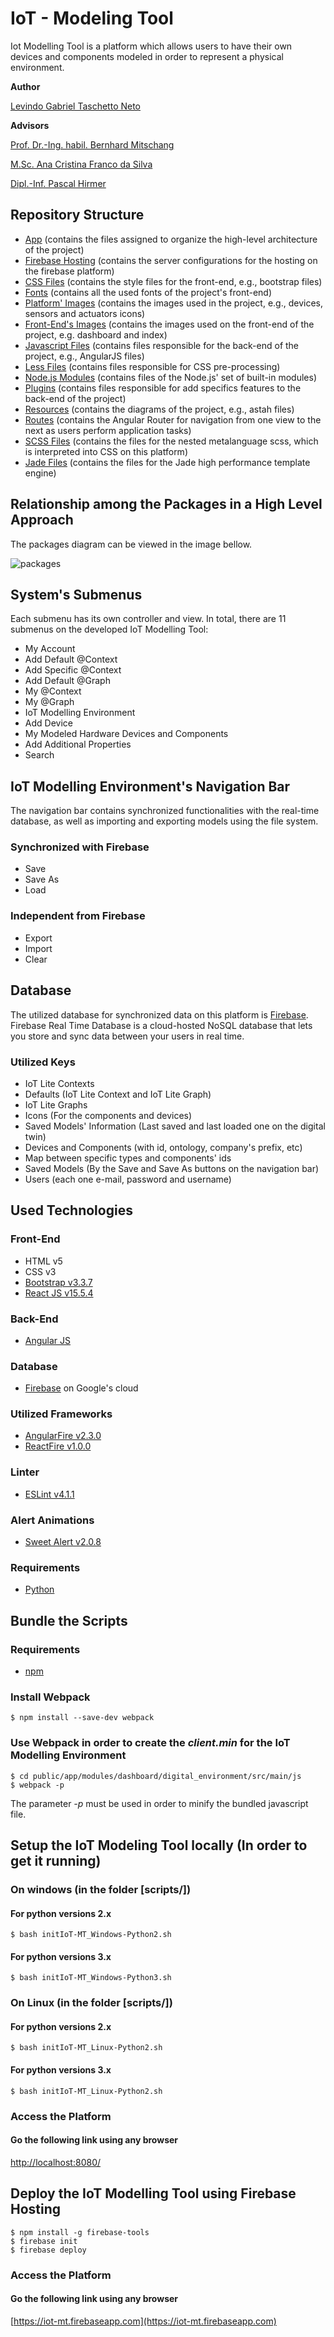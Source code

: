 # IoT - Modeling Tool

Iot Modelling Tool is a platform which allows users to have their own devices and components modeled in order to represent a physical environment.

__Author__

[Levindo Gabriel Taschetto Neto](http://levindoneto.github.io/)

__Advisors__

[Prof. Dr.-Ing. habil. Bernhard Mitschang](https://www.ipvs.uni-stuttgart.de/abteilungen/as/abteilung/mitarbeiter/bernhard.mitschang)

[M.Sc. Ana Cristina Franco da Silva](https://www.ipvs.uni-stuttgart.de/abteilungen/as/abteilung/mitarbeiter/Ana.Franco)

[Dipl.-Inf. Pascal Hirmer](https://www.ipvs.uni-stuttgart.de/abteilungen/as/abteilung/mitarbeiter/Pascal.Hirmer)


## Repository Structure

* [App](public/app) (contains the files assigned to organize the high-level architecture of the project)
* [Firebase Hosting](public/bin) (contains the server configurations for the hosting on the firebase platform)
* [CSS Files](public/css) (contains the style files for the front-end, e.g., bootstrap files)
* [Fonts](public/fonts) (contains all the used fonts of the project's front-end)
* [Platform' Images](public/images) (contains the images used in the project, e.g., devices, sensors and actuators icons)
* [Front-End's Images](public/images) (contains the images used on the front-end of the project, e.g. dashboard and index)
* [Javascript Files](public/js) (contains files responsible for the back-end of the project, e.g., AngularJS files)
* [Less Files](public/less) (contains files responsible for CSS pre-processing)
* [Node.js Modules](public/node_modules) (contains files of the Node.js' set of built-in modules)
* [Plugins](public/plugins) (contains files responsible for add specifics features to the back-end of the project)
* [Resources](public/resources) (contains the diagrams of the project, e.g., astah files)
* [Routes](public/routes) (contains the Angular Router for navigation from one view to the next as users perform application tasks)
* [SCSS Files](public/scss) (contains the files for the nested metalanguage scss, which is interpreted into CSS on this platform)
* [Jade Files](public/views) (contains the files for the Jade high performance template engine)


## Relationship among the Packages in a High Level Approach

The packages diagram can be viewed in the image bellow.

![packages](public/resources/packages.jpg)


## System's Submenus

Each submenu has its own controller and view. In total, there are 11 submenus on the developed IoT Modelling Tool:

* My Account
* Add Default @Context
* Add Specific @Context
* Add Default @Graph
* My @Context
* My @Graph
* IoT Modelling Environment
* Add Device
* My Modeled Hardware Devices and Components
* Add Additional Properties
* Search


## IoT Modelling Environment's Navigation Bar

The navigation bar contains synchronized functionalities with the real-time database, as well as importing and exporting models using the file system.

### Synchronized with Firebase
* Save
* Save As
* Load

### Independent from Firebase
* Export
* Import
* Clear


## Database

The utilized database for synchronized data on this platform is [Firebase](https://firebase.google.com/).
Firebase Real Time Database is a cloud-hosted NoSQL database that lets you store and sync data between your users in real time.

### Utilized Keys

* IoT Lite Contexts
* Defaults (IoT Lite Context and IoT Lite Graph)
* IoT Lite Graphs
* Icons (For the components and devices)
* Saved Models' Information (Last saved and last loaded one on the digital twin)
* Devices and Components (with id, ontology, company's prefix, etc)
* Map between specific types and components' ids
* Saved Models (By the Save and Save As buttons on the navigation bar)
* Users (each one e-mail, password and username)


## Used Technologies

### Front-End

* HTML v5
* CSS v3
* [Bootstrap v3.3.7](http://getbootstrap.com/)
* [React JS v15.5.4](https://facebook.github.io/react/)

### Back-End

* [Angular JS](https://angularjs.org/)

### Database

* [Firebase](https://firebase.google.com) on Google's cloud

### Utilized Frameworks

* [AngularFire v2.3.0](https://github.com/firebase/angularfire)
* [ReactFire v1.0.0](https://github.com/firebase/reactfire)

### Linter

* [ESLint v4.1.1](https://marketplace.visualstudio.com/items?itemName=dbaeumer.vscode-eslint)

### Alert Animations

* [Sweet Alert v2.0.8](https://sweetalert.js.org)

### Requirements
* [Python](https://www.python.org)

## Bundle the Scripts

### Requirements
* [npm](https://www.npmjs.com/get-npm) 

### Install Webpack
```terminal
$ npm install --save-dev webpack
```

### Use Webpack in order to create the *client.min* for the IoT Modelling Environment
```terminal
$ cd public/app/modules/dashboard/digital_environment/src/main/js
$ webpack -p
```

The parameter *-p* must be used in order to minify the bundled javascript file.


## Setup the IoT Modeling Tool locally (In order to get it running)

### On windows (in the folder [scripts/])

#### For python versions 2.x
```terminal
$ bash initIoT-MT_Windows-Python2.sh
```

#### For python versions 3.x
```terminal
$ bash initIoT-MT_Windows-Python3.sh
```

### On Linux (in the folder [scripts/])
#### For python versions 2.x
```terminal
$ bash initIoT-MT_Linux-Python2.sh
```

#### For python versions 3.x
```terminal
$ bash initIoT-MT_Linux-Python2.sh
```

### Access the Platform
#### Go the following link using any browser
[http://localhost:8080/](http://localhost:8080/)


## Deploy the IoT Modelling Tool using Firebase Hosting
```terminal
$ npm install -g firebase-tools
$ firebase init
$ firebase deploy
```


### Access the Platform
#### Go the following link using any browser
[https://iot-mt.firebaseapp.com](https://iot-mt.firebaseapp.com)

